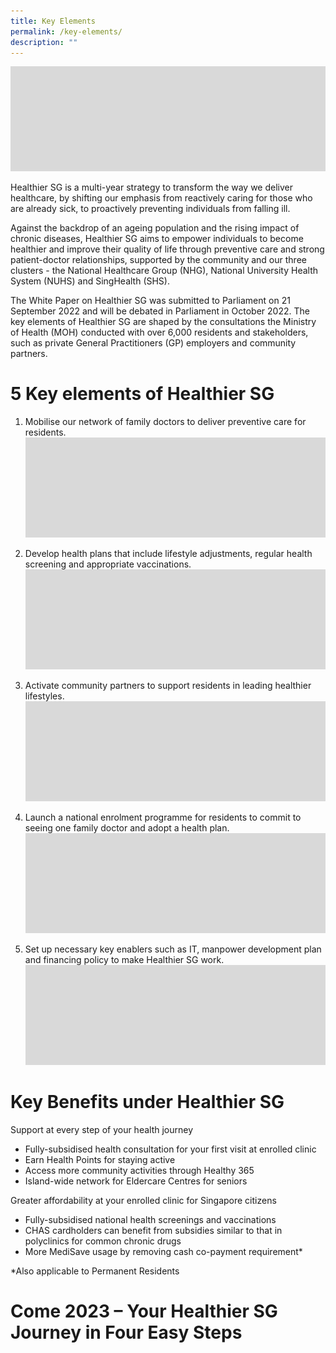 ```yaml
---
title: Key Elements
permalink: /key-elements/
description: ""
---
```

![](/images/Add%20a%20heading.png)

Healthier SG is a multi-year strategy to transform the way we deliver healthcare, by shifting our emphasis from reactively caring for those who are already sick, to proactively preventing individuals from falling ill.

Against the backdrop of an ageing population and the rising impact of chronic diseases, Healthier SG aims to empower individuals to become healthier and improve their quality of life through preventive care and strong patient-doctor relationships, supported by the community and our three clusters - the National Healthcare Group (NHG), National University Health System (NUHS) and SingHealth (SHS).

The White Paper on Healthier SG was submitted to Parliament on 21 September 2022 and will be debated in Parliament in October 2022. The key elements of Healthier SG are shaped by the consultations the Ministry of Health (MOH) conducted with over 6,000 residents and stakeholders, such as private General Practitioners (GP) employers and community partners.

# 5 Key elements of Healthier SG 
1. Mobilise our network of family doctors to deliver preventive care for residents.
	![](/images/Add%20a%20heading.png)

2. Develop health plans that include lifestyle adjustments, regular health screening and appropriate vaccinations.
 ![](/images/Add%20a%20heading.png)

3. Activate community partners to support residents in leading healthier lifestyles.
![](/images/Add%20a%20heading.png)

4. Launch a national enrolment programme for residents to commit to seeing one family doctor and adopt a health plan.
![](/images/Add%20a%20heading.png)

5. Set up necessary key enablers such as IT, manpower development plan and financing policy to make Healthier SG work.
 ![](/images/Add%20a%20heading.png)


# Key Benefits under Healthier SG
Support at every step of your health journey
* Fully-subsidised health consultation for your first visit at enrolled clinic
* Earn Health Points for staying active
* Access more community activities through Healthy 365
* Island-wide network for Eldercare Centres for seniors

Greater affordability at your enrolled clinic for Singapore citizens
* Fully-subsidised national health screenings and vaccinations
* CHAS cardholders can benefit from subsidies similar to that in polyclinics for common chronic drugs 
* More MediSave usage by removing cash co-payment requirement*

*Also applicable to Permanent Residents
# Come 2023 – Your Healthier SG Journey in Four Easy Steps